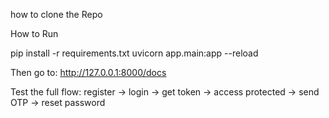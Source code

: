 how to clone the Repo

How to Run


pip install -r requirements.txt
uvicorn app.main:app --reload


Then go to: http://127.0.0.1:8000/docs

Test the full flow: register → login → get token → access protected → send OTP → reset password

